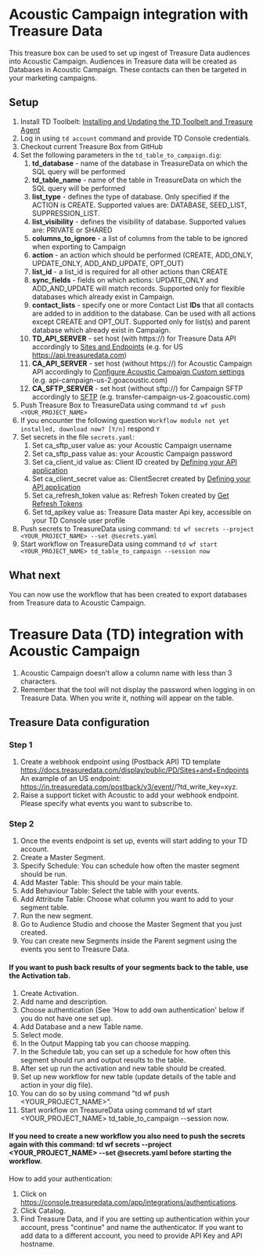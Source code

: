 # Acoustic Campaign integration with Treasure Data

This treasure box can be used to set up ingest of Treasure Data audiences into Acoustic Campaign. Audiences in Treasure data will be created as Databases in Acoustic Campaign. These contacts can then be targeted in your marketing campaigns.

## Setup

1. Install TD Toolbelt: [Installing and Updating the TD Toolbelt and Treasure Agent](https://docs.treasuredata.com/display/public/PD/Installing+and+Updating+the+TD+Toolbelt+and+Treasure+Agent)
2. Log in using `td account` command and provide TD Console credentials.
3. Checkout current Treasure Box from GitHub
4. Set the following parameters in the `td_table_to_campaign.dig`:
   1. **td_database** - name of the database in TreasureData on which the SQL query will be performed
   2. **td_table_name** - name of the table in TreasureData on which the SQL query will be performed
   3. **list_type** - defines the type of database. Only specified if the ACTION is CREATE. Supported values are: DATABASE, SEED_LIST, SUPPRESSION_LIST.
   4. **list_visibility** - defines the visibility of database. Supported values are: PRIVATE or SHARED
   5. **columns_to_ignore** - a list of columns from the table to be ignored when exporting to Campaign
   6. **action** - an action which should be performed (CREATE, ADD_ONLY, UPDATE_ONLY, ADD_AND_UPDATE, OPT_OUT)
   7. **list_id** - a list_id is required for all other actions than CREATE
   8. **sync_fields** - fields on which actions: UPDATE_ONLY and ADD_AND_UPDATE will match records. Supported only for flexible databases which already exist in Campaign.
   9. **contact_lists** - specify one or more Contact List **IDs** that all contacts are added to in addition to the database. Can be used with all actions except CREATE and OPT_OUT. Supported only for list(s) and parent database which already exist in Campaign.
   10. **TD_API_SERVER** - set host (with https://) for Treasure Data API accordingly to [Sites and Endpoints](https://docs.treasuredata.com/display/public/PD/Sites+and+Endpoints) (e.g. for US https://api.treasuredata.com)
   11. **CA_API_SERVER** - set host (without https://) for Acoustic Campaign API accordingly to [Configure Acoustic Campaign Custom settings](https://help.goacoustic.com/hc/en-us/articles/360043514693-Configure-Acoustic-Campaign-Custom-settings) (e.g. api-campaign-us-2.goacoustic.com)
   12. **CA_SFTP_SERVER** - set host (without sftp://) for Campaign SFTP accordingly to [SFTP](https://help.goacoustic.com/hc/en-us/articles/360042859494-SFTP) (e.g. transfer-campaign-us-2.goacoustic.com)
5. Push Treasure Box to TreasureData using command `td wf push <YOUR_PROJECT_NAME>`
6. If you encounter the following question `Workflow module not yet installed, download now? [Y/n]` respond `Y`
7. Set secrets in the file `secrets.yaml`:  
   1. Set ca_sftp_user value as: your Acoustic Campaign username
   2. Set ca_sftp_pass value as: your Acoustic Campaign password
   3. Set ca_client_id value as: Client ID created by [Defining your API application](https://developer.goacoustic.com/acoustic-campaign/reference/getting-started-with-oauth#step-one-defining-your-api-application)
   4. Set ca_client_secret value as: ClientSecret created by [Defining your API application](https://developer.goacoustic.com/acoustic-campaign/reference/getting-started-with-oauth#step-one-defining-your-api-application)
   5. Set ca_refresh_token value as: Refresh Token created by [Get Refresh Tokens](https://developer.goacoustic.com/acoustic-campaign/reference/getting-started-with-oauth#step-two-get-refresh-tokens)
   6. Set td_apikey value as: Treasure Data master Api key, accessible on your TD Console user profile
8. Push secrets to TreasureData using command: `td wf secrets --project <YOUR_PROJECT_NAME> --set @secrets.yaml`
9. Start workflow on TreasureData using command `td wf start <YOUR_PROJECT_NAME> td_table_to_campaign --session now`

## What next

You can now use the workflow that has been created to export databases from Treasure data to Acoustic Campaign.

# Treasure Data (TD) integration with Acoustic Campaign
1. Acoustic Campaign doesn’t allow a column name with less than 3 characters.
2. Remember that the tool will not display the password when logging in on Treasure Data. When you write it, nothing will appear on the table.

## Treasure Data configuration
### Step 1
1. Create a webhook endpoint using (Postback API) TD template https://docs.treasuredata.com/display/public/PD/Sites+and+Endpoints
    An example of an US endpoint: https://in.treasuredata.com/postback/v3/event/<workflowname>/<tablename>?td_write_key=xyz.
2.  Raise a support ticket with Acoustic to add your webhook endpoint. Please specify what events you want to subscribe to.

### Step 2
1. Once the events endpoint is set up, events will start adding to your TD account.
2. Create a Master Segment.
3. Specify Schedule: You can schedule how often the master segment should be run.
4. Add Master Table: This should be your main table.
5. Add Behaviour Table: Select the table with your events.
6. Add Attribute Table: Choose what column you want to add to your segment table.
7. Run the new segment.
8. Go to Audience Studio and choose the Master Segment that you just created.
9. You can create new Segments inside the Parent segment using the events you sent to Treasure Data.

#### If you want to push back results of your segments back to the table, use the Activation tab.
1. Create Activation.
2. Add name and description.
3. Choose authentication (See 'How to add own authentication' below if you do not have one set up).
4. Add Database and a new Table name.
5. Select mode.
6. In the Output Mapping tab you can choose mapping.
7. In the Schedule tab, you can set up a schedule for how often this segment should run and output results to the table.
8. After set up run the activation and new table should be created.
9. Set up new workflow for new table (update details of the table and action in your dig file).
10. You can do so by using command "td wf push <YOUR_PROJECT_NAME>".
11. Start workflow on TreasureData using command td wf start <YOUR_PROJECT_NAME> td_table_to_campaign --session now.

#### If you need to create a new workflow you also need to push the secrets again with this command: td wf secrets --project <YOUR_PROJECT_NAME> --set @secrets.yaml before starting the workflow.
How to add your authentication:
1. Click on https://console.treasuredata.com/app/integrations/authentications.
2. Click Catalog.
3. Find Treasure Data, and if you are setting up authentication within your account, press "continue" and name the authenticator. If you want to add data to a different account, you need to provide API Key and API hostname.
